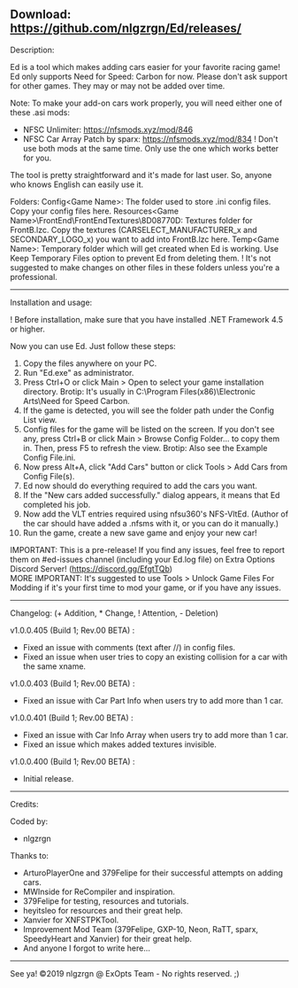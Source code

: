 Download: https://github.com/nlgzrgn/Ed/releases/
------------------------------------------------------------------------------------------------------------
Description:

Ed is a tool which makes adding cars easier for your favorite racing game!
Ed only supports Need for Speed: Carbon for now. Please don't ask support for other games. They may or may not be added over time.

Note: To make your add-on cars work properly, you will need either one of these .asi mods:
- NFSC Unlimiter: https://nfsmods.xyz/mod/846
- NFSC Car Array Patch by sparx: https://nfsmods.xyz/mod/834
! Don't use both mods at the same time. Only use the one which works better for you.

The tool is pretty straightforward and it's made for last user. So, anyone who knows English can easily use it.

Folders:
Config\<Game Name>: The folder used to store .ini config files. Copy your config files here.
Resources\<Game Name>\FrontEnd\FrontEndTextures\8D08770D: Textures folder for FrontB.lzc. Copy the textures (CARSELECT_MANUFACTURER_x and SECONDARY_LOGO_x) you want to add into FrontB.lzc here.
Temp\<Game Name>: Temporary folder which will get created when Ed is working. Use Keep Temporary Files option to prevent Ed from deleting them.
! It's not suggested to make changes on other files in these folders unless you're a professional.

------------------------------------------------------------------------------------------------------------
Installation and usage:

! Before installation, make sure that you have installed .NET Framework 4.5 or higher.

Now you can use Ed. Just follow these steps:

1) Copy the files anywhere on your PC.
2) Run "Ed.exe" as administrator.
3) Press Ctrl+O or click Main > Open to select your game installation directory.
Brotip: It's usually in C:\Program Files(x86)\Electronic Arts\Need for Speed Carbon.
4) If the game is detected, you will see the folder path under the Config List view.
5) Config files for the game will be listed on the screen. If you don't see any, press Ctrl+B or click Main > Browse Config Folder... to copy them in. Then, press F5 to refresh the view.
Brotip: Also see the Example Config File.ini.
6) Now press Alt+A, click "Add Cars" button or click Tools > Add Cars from Config File(s).
7) Ed now should do everything required to add the cars you want.
8) If the "New cars added successfully." dialog appears, it means that Ed completed his job.
9) Now add the VLT entries required using nfsu360's NFS-VltEd. (Author of the car should have added a .nfsms with it, or you can do it manually.)
10) Run the game, create a new save game and enjoy your new car!

IMPORTANT: This is a pre-release! If you find any issues, feel free to report them on #ed-issues channel (including your Ed.log file) on Extra Options Discord Server! (https://discord.gg/EfgtTQb)  
MORE IMPORTANT: It's suggested to use Tools > Unlock Game Files For Modding if it's your first time to mod your game, or if you have any issues.  

------------------------------------------------------------------------------------------------------------
Changelog: (+ Addition, * Change, ! Attention, - Deletion)

v1.0.0.405 (Build 1; Rev.00 BETA) :
* Fixed an issue with comments (text after //) in config files.
* Fixed an issue when user tries to copy an existing collision for a car with the same xname.

v1.0.0.403 (Build 1; Rev.00 BETA) :
* Fixed an issue with Car Part Info when users try to add more than 1 car.

v1.0.0.401 (Build 1; Rev.00 BETA) :
* Fixed an issue with Car Info Array when users try to add more than 1 car.
* Fixed an issue which makes added textures invisible.

v1.0.0.400 (Build 1; Rev.00 BETA) :
+ Initial release.
------------------------------------------------------------------------------------------------------------
Credits:

Coded by:
- nlgzrgn

Thanks to:
- ArturoPlayerOne and 379Felipe for their successful attempts on adding cars.
- MWInside for ReCompiler and inspiration.
- 379Felipe for testing, resources and tutorials.
- heyitsleo for resources and their great help.
- Xanvier for XNFSTPKTool.
- Improvement Mod Team (379Felipe, GXP-10, Neon, RaTT, sparx, SpeedyHeart and Xanvier) for their great help.
- And anyone I forgot to write here...
------------------------------------------------------------------------------------------------------------

See ya!
©2019 nlgzrgn @ ExOpts Team - No rights reserved. ;)
